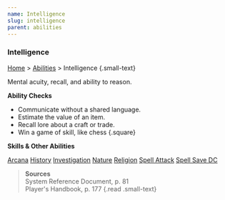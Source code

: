 ```yaml
---
name: Intelligence
slug: intelligence
parent: abilities
---
```

### Intelligence
[Home](dm-operations-center) > [Abilities](abilities) > Intelligence {.small-text}

Mental acuity, recall, and ability to reason.

**Ability Checks**<br/>
- Communicate without a shared language.
- Estimate the value of an item.
- Recall lore about a craft or trade.
- Win a game of skill, like chess
{.square}

**Skills & Other Abilities**
<div class="menu-container">
    <a href="arcana">Arcana</a>
    <a href="history">History</a>
    <a href="investigation">Investigation</a>
    <a href="nature">Nature</a>
    <a href="religion">Religion</a>
    <a href="spell-attack-bonus">Spell Attack</a>
    <a href="spell-save-dc">Spell Save DC</a>
</div>

> **Sources** <br/>
> System Reference Document, p. 81<br/>
> Player's Handbook, p. 177
{.read .small-text}


